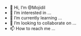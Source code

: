 - 👋 Hi, I’m @Mojidil
- 👀 I’m interested in ...
- 🌱 I’m currently learning ...
- 💞️ I’m looking to collaborate on ...
- 📫 How to reach me ...

<!---
Mojidil/Mojidil is a ✨ special ✨ repository because its `README.md` (this file) appears on your GitHub profile.
You can click the Preview link to take a look at your changes.
--->
